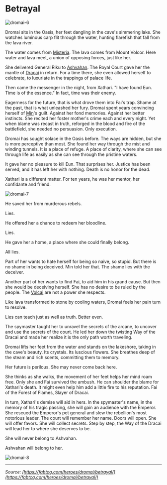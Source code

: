 # Betrayal

<img src="https://d2hl7maqck52px.cloudfront.net/main-story/08-uprising/dromai-6.webp" alt="dromai-6" class="center">

Dromai sits in the Oasis, her feet dangling in the cave's simmering lake. She watches luminous carp flit through the water, hunting flarefish that fall from the lava river.

The water comes from [Misteria](../../regions/rathe/misteria/misteria.md). The lava comes from Mount Volcor. Here water and lava meet, a union of opposing forces, just like her.

She delivered General Riku to [Ashvahan](~Ashvahan). The Royal Court gave her the mantle of [Dracai](~Dracai) in return. For a time there, she even allowed herself to celebrate, to luxuriate in the trappings of palace life.

Then came the messenger in the night, from Xathari. "I have found Eun. Time is of the essence." In fact, time was their enemy.

Eagerness for the future, that is what drove them into Fai's trap. Shame at the past, that is what unleashed her fury. Dromai spent years convincing herself of [Min](~Min)'s guilt. Against her fond memories. Against her better instincts. She recited her foster mother's crime each and every night. Yet when blame was recast in truth, reforged in the blood and fire of the battlefield, she needed no persuasion. Only execution.

Dromai has sought solace in the Oasis before. The ways are hidden, but she is more perceptive than most. She found her way through the mist and winding tunnels. It is a place of refuge. A place of clarity, where she can see through life as easily as she can see through the pristine waters.

It gave her no pleasure to kill Eun. That surprises her. Justice has been served, and it has left her with nothing. Death is no honor for the dead.

Xathari is a different matter. For ten years, he was her mentor, her confidante and friend.

<img src="https://d2hl7maqck52px.cloudfront.net/main-story/08-uprising/dromai-7.webp" alt="dromai-7" class="center">

He saved her from murderous rebels.

Lies.

He offered her a chance to redeem her bloodline.

Lies.

He gave her a home, a place where she could finally belong.

All lies.

Part of her wants to hate herself for being so naive, so stupid. But there is no shame in being deceived. Min told her that. The shame lies with the deceiver.

Another part of her wants to find Fai, to aid him in his grand cause. But then she would be deceiving herself. She has no desire to be ruled by the people. The [Volcai](~Volcai) are not a power she respects.

Like lava transformed to stone by cooling waters, Dromai feels her pain turn to resolve.

Lies can teach just as well as truth. Better even.

The spymaster taught her to unravel the secrets of the arcane, to uncover and use the secrets of the court. He led her down the twisting Way of the Dracai and made her realize it is the only path worth traveling.

Dromai lifts her feet from the water and stands on the lakeshore, taking in the cave's beauty. Its crystals. Its luscious flowers. She breathes deep of the steam and rich scents, committing them to memory.

Her future is perilous. She may never come back here.

She thinks as she walks, the movement of her feet helps her mind roam free. Only she and Fai survived the ambush. He can shoulder the blame for Xathari's death. It might even help him add a little fire to his reputation. Fai of the Forest of Flames, Slayer of Dracai.

In turn, Xathari's demise will aid in hers. In the spymaster's name, in the memory of his tragic passing, she will gain an audience with the Emperor. She rescued the Emperor's pet general and slew the rebellion's most notorious leader. The court will remember her name. Doors will open. She will offer favors. She will collect secrets. Step by step, the Way of the Dracai will lead her to where she deserves to be.

She will never belong to Ashvahan.

Ashvahan will belong to her.

<img src="https://d2hl7maqck52px.cloudfront.net/main-story/08-uprising/dromai-8.webp" alt="dromai-8" class="center">

---

_Source: [https://fabtcg.com/heroes/dromai/betrayal/](https://fabtcg.com/heroes/dromai/betrayal/)_
